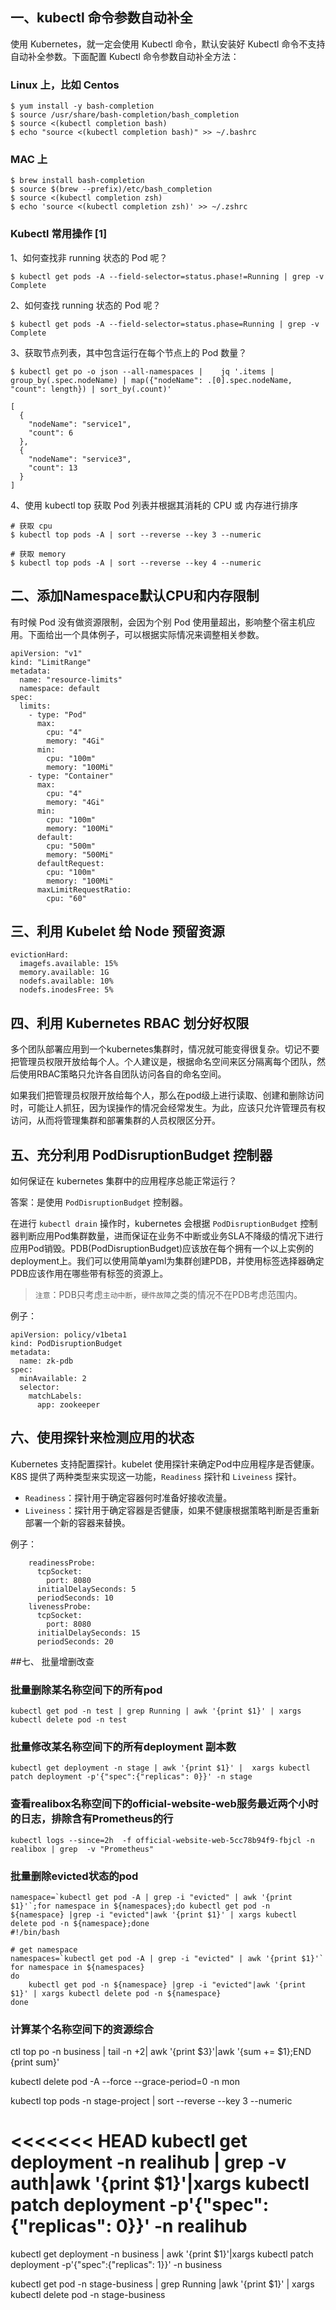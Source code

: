 ## 一、kubectl 命令参数自动补全

使用 Kubernetes，就一定会使用 Kubectl 命令，默认安装好 Kubectl 命令不支持自动补全参数。下面配置 Kubectl 命令参数自动补全方法：

### Linux 上，比如 Centos

```
$ yum install -y bash-completion
$ source /usr/share/bash-completion/bash_completion
$ source <(kubectl completion bash)
$ echo "source <(kubectl completion bash)" >> ~/.bashrc
```

### MAC 上

```
$ brew install bash-completion
$ source $(brew --prefix)/etc/bash_completion
$ source <(kubectl completion zsh)
$ echo 'source <(kubectl completion zsh)' >> ~/.zshrc
```

### Kubectl 常用操作 [1]

1、如何查找非 running 状态的 Pod 呢？

```
$ kubectl get pods -A --field-selector=status.phase!=Running | grep -v Complete
```

2、如何查找 running 状态的 Pod 呢？

```
$ kubectl get pods -A --field-selector=status.phase=Running | grep -v Complete
```

3、获取节点列表，其中包含运行在每个节点上的 Pod 数量？

```
$ kubectl get po -o json --all-namespaces |    jq '.items | group_by(.spec.nodeName) | map({"nodeName": .[0].spec.nodeName, "count": length}) | sort_by(.count)'

[
  {
    "nodeName": "service1",
    "count": 6
  },
  {
    "nodeName": "service3",
    "count": 13
  }
]
```

4、使用 kubectl top 获取 Pod 列表并根据其消耗的 CPU 或 内存进行排序

```
# 获取 cpu
$ kubectl top pods -A | sort --reverse --key 3 --numeric

# 获取 memory
$ kubectl top pods -A | sort --reverse --key 4 --numeric
```

## 二、添加Namespace默认CPU和内存限制

有时候 Pod 没有做资源限制，会因为个别 Pod 使用量超出，影响整个宿主机应用。下面给出一个具体例子，可以根据实际情况来调整相关参数。

```
apiVersion: "v1"
kind: "LimitRange"
metadata:
  name: "resource-limits"
  namespace: default
spec:
  limits:
    - type: "Pod"
      max:
        cpu: "4"
        memory: "4Gi"
      min:
        cpu: "100m"
        memory: "100Mi"
    - type: "Container"
      max:
        cpu: "4"
        memory: "4Gi"
      min:
        cpu: "100m"
        memory: "100Mi"
      default:
        cpu: "500m"
        memory: "500Mi"
      defaultRequest:
        cpu: "100m"
        memory: "100Mi"
      maxLimitRequestRatio:
        cpu: "60"
```

## 三、利用 Kubelet 给 Node 预留资源

```
evictionHard:
  imagefs.available: 15%
  memory.available: 1G
  nodefs.available: 10%
  nodefs.inodesFree: 5%
```

## 四、利用 Kubernetes RBAC 划分好权限

多个团队部署应用到一个kubernetes集群时，情况就可能变得很复杂。切记不要把管理员权限开放给每个人。个人建议是，根据命名空间来区分隔离每个团队，然后使用RBAC策略只允许各自团队访问各自的命名空间。

如果我们把管理员权限开放给每个人，那么在pod级上进行读取、创建和删除访问时，可能让人抓狂，因为误操作的情况会经常发生。为此，应该只允许管理员有权访问，从而将管理集群和部署集群的人员权限区分开。

## 五、充分利用 PodDisruptionBudget 控制器

如何保证在 kubernetes 集群中的应用程序总能正常运行？

答案：是使用 `PodDisruptionBudget` 控制器。

在进行 `kubectl drain` 操作时，kubernetes 会根据 `PodDisruptionBudget` 控制器判断应用Pod集群数量，进而保证在业务不中断或业务SLA不降级的情况下进行应用Pod销毁。PDB(PodDisruptionBudget)应该放在每个拥有一个以上实例的deployment上。我们可以使用简单yaml为集群创建PDB，并使用标签选择器确定PDB应该作用在哪些带有标签的资源上。

> `注意`：PDB只考虑`主动中断`，`硬件故障`之类的情况不在PDB考虑范围内。

例子：

```
apiVersion: policy/v1beta1
kind: PodDisruptionBudget
metadata:
  name: zk-pdb
spec:
  minAvailable: 2
  selector:
    matchLabels:
      app: zookeeper
```

## 六、使用探针来检测应用的状态

Kubernetes 支持配置探针。kubelet 使用探针来确定Pod中应用程序是否健康。K8S 提供了两种类型来实现这一功能，`Readiness` 探针和 `Liveiness` 探针。

- `Readiness`：探针用于确定容器何时准备好接收流量。
- `Liveiness`：探针用于确定容器是否健康，如果不健康根据策略判断是否重新部署一个新的容器来替换。

例子：

```
    readinessProbe:
      tcpSocket:
        port: 8080
      initialDelaySeconds: 5
      periodSeconds: 10
    livenessProbe:
      tcpSocket:
        port: 8080
      initialDelaySeconds: 15
      periodSeconds: 20
```
##七、 批量增删改查

### 批量删除某名称空间下的所有pod

```
kubectl get pod -n test | grep Running | awk '{print $1}' | xargs kubectl delete pod -n test
```

### 批量修改某名称空间下的所有deployment 副本数

```
kubectl get deployment -n stage | awk '{print $1}' |  xargs kubectl patch deployment -p'{"spec":{"replicas": 0}}' -n stage
```

### 查看realibox名称空间下的official-website-web服务最近两个小时的日志，排除含有Prometheus的行

```
kubectl logs --since=2h  -f official-website-web-5cc78b94f9-fbjcl -n realibox | grep  -v "Prometheus"
```

### 批量删除evicted状态的pod

```
namespace=`kubectl get pod -A | grep -i "evicted" | awk '{print $1}'`;for namespace in ${namespaces};do kubectl get pod -n ${namespace} |grep -i "evicted"|awk '{print $1}' | xargs kubectl delete pod -n ${namespace};done
#!/bin/bash

# get namespace
namespaces=`kubectl get pod -A | grep -i "evicted" | awk '{print $1}'`
for namespace in ${namespaces}
do
    kubectl get pod -n ${namespace} |grep -i "evicted"|awk '{print $1}' | xargs kubectl delete pod -n ${namespace}
done
```

### 计算某个名称空间下的资源综合
ctl top po -n business | tail -n +2| awk '{print $3}'|awk '{sum += $1};END {print sum}'



kubectl delete pod -A   --force --grace-period=0 -n mon



kubectl top pods -n stage-project | sort --reverse --key 3 --numeric




<<<<<<< HEAD
kubectl get deployment -n realihub | grep -v auth|awk '{print $1}'|xargs kubectl patch deployment -p'{"spec":{"replicas": 0}}' -n realihub
=======
kubectl get deployment -n business | awk '{print $1}'|xargs kubectl patch deployment -p'{"spec":{"replicas": 1}}' -n business


kubectl get pod -n stage-business | grep Running  |awk '{print $1}' | xargs kubectl delete pod -n stage-business